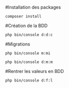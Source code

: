 #Installation des packages
```
composer install
```
#Création de la BDD
```
php bin/console d:d:c
```
#Migrations
```
php bin/console m:mi
```
```
php bin/console d:m:m
```
#Rentrer les valeurs en BDD
```
php bin/console d:f:l
```
